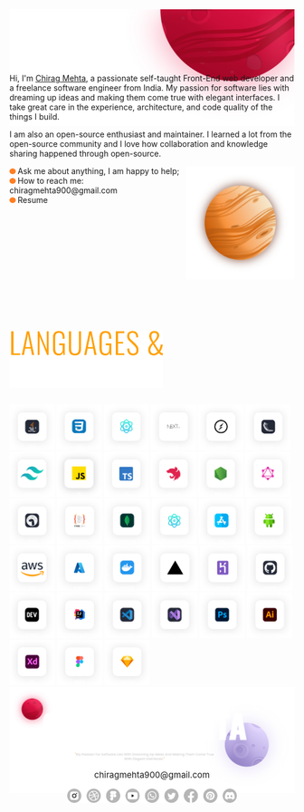 <div>

<div style="margin-bottom: -110px">
    <img alt="intro banner" src="./assets/images/banner.svg">
</div>

Hi, I'm [Chirag Mehta](https://chiragresume.vercel.app/), a passionate self-taught Front-End web developer and a freelance software engineer from India. My passion for software lies with dreaming up ideas and making them come true with elegant interfaces. I take great care in the experience, architecture, and code quality of the things I build.

I am also an open-source enthusiast and maintainer. I learned a lot from the open-source community and I love how collaboration and knowledge sharing happened through open-source.

<div style="display: flex; justify-content: space-between; position: relative;">
    <div>
        <img height="10" alt="java" src="./assets/images/dot.svg"> Ask me about anything, I am happy to help; <br />
        <img height="10" alt="java" src="./assets/images/dot.svg"> How to reach me: chiragmehta900@gmail.com <br />
        <img height="10" alt="java" src="./assets/images/dot.svg"> Resume
    </div>
    <div>
        <img align="right" style="height: 200px;" alt="GIF" src="./assets/images/center.svg" />
    </div>
</div>

<br />
<br />
<br />
<img style="margin-top: 40px; margin-bottom: 10px; height: 100px;" alt="languages and tools" src="./assets/images/lng-tools.png">
<br />
<br />

<img height="80" alt="java" src="./assets/icons/java.svg">
<img height="80" alt="css" src="./assets/icons/css.svg">
<img height="80" alt="reactJs" src="./assets/icons/reactJs.svg">
<img height="80" alt="nextJs" src="./assets/icons/nextJs.svg">
<img height="80" alt="socket" src="./assets/icons/socket.svg">
<img height="80" alt="flask" src="./assets/icons/flask.svg">
<img height="80" alt="tailwind" src="./assets/icons/tailwind.svg">
<img height="80" alt="javaScript" src="./assets/icons/javaScript.svg">
<img height="80" alt="typeScript" src="./assets/icons/typeScript.svg">
<img height="80" alt="nest" src="./assets/icons/nest.svg">
<img height="80" alt="nodeJs" src="./assets/icons/nodeJs.svg">
<img height="80" alt="graphQl" src="./assets/icons/graphQl.svg">
<img height="80" alt="deno" src="./assets/icons/deno.svg">
<img height="80" alt="typeOrm" src="./assets/icons/typeOrm.svg">
<img height="80" alt="mongoDB" src="./assets/icons/mongoDB.svg">
<img height="80" alt="reactNative" src="./assets/icons/reactNative.svg">
<img height="80" alt="ios" src="./assets/icons/ios.svg">
<img height="80" alt="android" src="./assets/icons/android.svg">
<img height="80" alt="aws" src="./assets/icons/aws.svg">
<img height="80" alt="azure" src="./assets/icons/azure.svg">
<img height="80" alt="docker" src="./assets/icons/docker.svg">
<img height="80" alt="vercel" src="./assets/icons/vercel.svg">
<img height="80" alt="heroku" src="./assets/icons/heroku.svg">
<img height="80" alt="github" src="./assets/icons/github.svg">
<img height="80" alt="dev" src="./assets/icons/dev.svg">
<img height="80" alt="intellijIdea" src="./assets/icons/intellijIdea.svg">
<img height="80" alt="vsCode" src="./assets/icons/vsCode.svg">
<img height="80" alt="visualStudio" src="./assets/icons/visualStudio.svg">
<img height="80" alt="photoShop" src="./assets/icons/photoShop.svg">
<img height="80" alt="ai" src="./assets/icons/ai.svg">
<img height="80" alt="xd" src="./assets/icons/xd.svg">
<img height="80" alt="figma" src="./assets/icons/figma.svg">
<img height="80" alt="sketch" src="./assets/icons/sketch.svg">

<div style="text-align: center;">
    <img style="" alt="Chirag Mehta" src="./assets/images/chirag-mehta.svg">
    <div style="margin-top: -60px">
        <p style="font-size: 15px">chiragmehta900@gmail.com</p>
        <img height="25" alt="social media" src="./assets/icons/social-media.svg">
    </div>
</div>

[//]: # (<a href="https://www.buymeacoffee.com/chiragmehta900" target="_blank"><img src="https://cdn.buymeacoffee.com/buttons/v2/default-red.png" alt="Buy Me A Coffee" width="150" ></a>)

</div>

